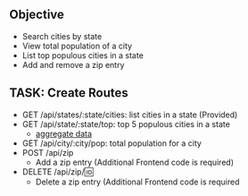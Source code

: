 ## Objective
- Search cities by state
- View total population of a city
- List top populous cities in a state
- Add and remove a zip entry

## TASK: Create Routes

- GET /api/states/:state/cities: list cities in a state (Provided)
- GET /api/state/:state/top: top 5 populous cities in a state
   - [aggregate data](https://mongoosejs.com/docs/api/aggregate.html#Aggregate())
- GET /api/city/:city/pop: total population for a city
- POST /api/zip
  - Add a zip entry (Additional Frontend code is required)  
- DELETE /api/zip/:id:
  - Delete a zip entry (Additional Frontend code is required
